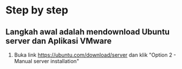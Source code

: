 # Step by step
## Langkah awal adalah mendownload Ubuntu server dan Aplikasi VMware
 1. Buka link https://ubuntu.com/download/server dan klik "Option 2 - Manual server installation"
